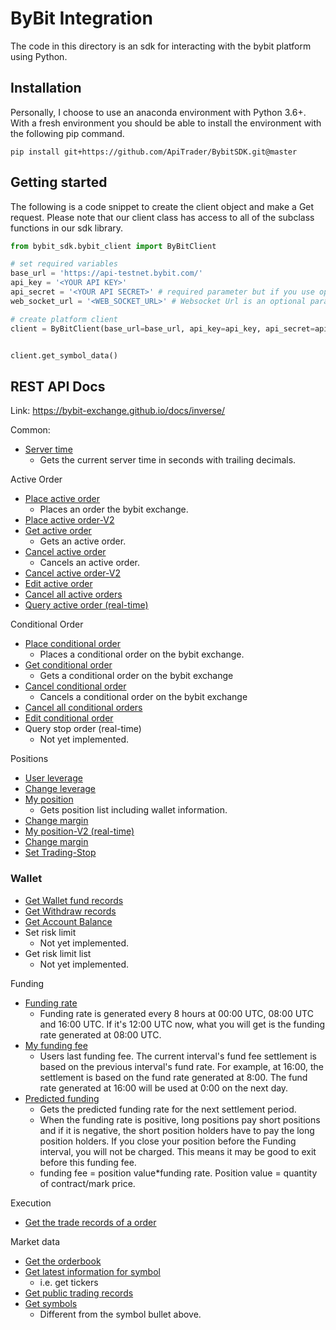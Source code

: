 # ByBit Integration

The code in this directory is an sdk for interacting with the bybit platform using Python.

## Installation

Personally, I choose to use an anaconda environment with Python 3.6+. With a fresh environment you should be able to install the environment with the following pip command. 
```
pip install git+https://github.com/ApiTrader/BybitSDK.git@master
```

## Getting started

The following is a code snippet to create the client object and make a Get request. Please note that our client class has access to all of the subclass functions in our sdk library.  
```python
from bybit_sdk.bybit_client import ByBitClient

# set required variables
base_url = 'https://api-testnet.bybit.com/'
api_key = '<YOUR API KEY>'
api_secret = '<YOUR API SECRET>' # required parameter but if you use open endpoints then we do not check them
web_socket_url = '<WEB_SOCKET_URL>' # Websocket Url is an optional parameter only needed for web socket data. 

# create platform client
client = ByBitClient(base_url=base_url, api_key=api_key, api_secret=api_secret, web_socket_url=web_socket_url)


client.get_symbol_data()
```



## REST API Docs

Link: https://bybit-exchange.github.io/docs/inverse/

Common:
- [Server time](bybit_client.py)
    - Gets the current server time in seconds with trailing decimals.

Active Order
- [Place active order](bybit_active_orders.py)
    - Places an order the bybit exchange.
- [Place active order-V2](bybit_active_orders.py)
- [Get active order](bybit_active_orders.py)
    - Gets an active order.
- [Cancel active order](bybit_active_orders.py)
    - Cancels an active order.
- [Cancel active order-V2](bybit_active_orders.py)
- [Edit active order](bybit_active_orders.py)
- [Cancel all active orders](bybit_active_orders.py)
- [Query active order (real-time)](bybit_active_orders.py)


Conditional Order
- [Place conditional order](bybit_conditional_orders.py)
    - Places a conditional order on the bybit exchange.
- [Get conditional order](bybit_conditional_orders.py)
    - Gets a conditional order on the bybit exchange
- [Cancel conditional order](bybit_conditional_orders.py)
    - Cancels a conditional order on the bybit exchange
- [Cancel all conditional orders](bybit_conditional_orders.py)
- [Edit conditional order](bybit_conditional_orders.py)
- Query stop order (real-time)
    - Not yet implemented. 

Positions
- [User leverage](bybit_positions.py)
- [Change leverage](bybit_positions.py)
- [My position](bybit_positions.py)
    - Gets position list including wallet information. 
- [Change margin](bybit_positions.py)
- [My position-V2 (real-time)](bybit_positions.py)
- [Change margin](bybit_positions.py)
- [Set Trading-Stop](bybit_positions.py)


### Wallet

- [Get Wallet fund records](bybit_wallet.py)
- [Get Withdraw records](bybit_wallet.py)
- [Get Account Balance](bybit_wallet.py)
- Set risk limit
    - Not yet implemented.
- Get risk limit list
    - Not yet implemented.

Funding
- [Funding rate](bybit_funding.py)
    - Funding rate is generated every 8 hours at 00:00 UTC, 08:00 UTC and 16:00 UTC. If it's 12:00 UTC now, what you will get is the funding rate generated at 08:00 UTC.
- [My funding fee](bybit_funding.py)
    - Users last funding fee. The current interval's fund fee settlement is based on the previous interval's fund rate. For example, at 16:00, the settlement is based on the fund rate generated at 8:00. The fund rate generated at 16:00 will be used at 0:00 on the next day.
- [Predicted funding](bybit_funding.py)
    - Gets the predicted funding rate for the next settlement period. 
    - When the funding rate is positive, long positions pay short positions and if it is negative, the short position holders have to pay the long position holders. If you close your position before the Funding interval, you will not be charged. This means it may be good to exit before this funding fee. 
    - funding fee = position value*funding rate. Position value = quantity of contract/mark price.

Execution
- [Get the trade records of a order](bybit_executions.py)

Market data
- [Get the orderbook](bybit_market_data.py)
- [Get latest information for symbol](bybit_market_data.py)
    - i.e. get tickers
- [Get public trading records](bybit_market_data.py)
- [Get symbols](bybit_market_data.py)
    - Different from the symbol bullet above. 